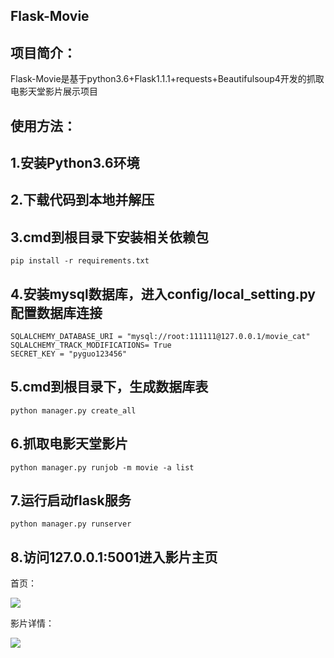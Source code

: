 Flask-Movie
-------
项目简介：
-------
Flask-Movie是基于python3.6+Flask1.1.1+requests+Beautifulsoup4开发的抓取电影天堂影片展示项目

使用方法：
-------
1.安装Python3.6环境
-------
2.下载代码到本地并解压
-------
3.cmd到根目录下安装相关依赖包
-------
```
pip install -r requirements.txt
```
4.安装mysql数据库，进入config/local_setting.py配置数据库连接
-------

```
SQLALCHEMY_DATABASE_URI = "mysql://root:111111@127.0.0.1/movie_cat"
SQLALCHEMY_TRACK_MODIFICATIONS= True
SECRET_KEY = "pyguo123456"
```
5.cmd到根目录下，生成数据库表
-------
```
python manager.py create_all
```

6.抓取电影天堂影片
-------
```
python manager.py runjob -m movie -a list
```
7.运行启动flask服务
-------
```
python manager.py runserver 
```
8.访问127.0.0.1:5001进入影片主页
-------
首页：

![](https://github.com/PyGuojun/Flask-Moive/blob/master/cover/index.png)

影片详情：

![](https://github.com/PyGuojun/Flask-Moive/blob/master/cover/info.png)

